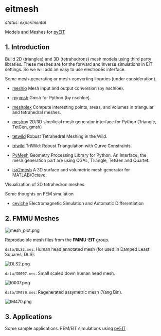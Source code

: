 # eitmesh

*status: experimental*

Models and Meshes for [pyEIT](https://github.com/liubenyuan/pyEIT)

## 1. Introduction

Build 2D (triangles) and 3D (tetrahedrons) mesh models using third party libraries.
These meshes are for the forward and inverse simulations in EIT settings.
So we will add an easy to use electrodes interface.

Some mesh-generating or mesh-converting libraries (under consideration).
  
  - [meshio](https://github.com/nschloe/meshio) Mesh input and output conversion (by nschloe).
  - [pygmsh](https://github.com/nschloe/pygmsh) Gmsh for Python (by nschloe).
  - [meshplex](https://github.com/nschloe/meshplex) Compute interesting points, areas, and volumes in triangular and tetrahedral meshes.

  - [meshpy](https://github.com/inducer/meshpy) 2D/3D simplicial mesh generator interface for Python (Triangle, TetGen, gmsh)
  - [tetwild](https://github.com/Yixin-Hu/TetWild) Robust Tetrahedral Meshing in the Wild.
  - [triwild](https://github.com/wildmeshing/TriWild) TriWild: Robust Triangulation with Curve Constraints.
  - [PyMesh](https://github.com/PyMesh/PyMesh) Geometry Processing Library for Python. An interface, the mesh generation part are using CGAL, Triangle, TetGen and Quartet.

  - [iso2mesh](https://github.com/fangq/iso2mesh) A 3D surface and volumetric mesh generator for MATLAB/Octave.

Visualization of 3D tetrahedron meshes.

Some thoughts on FEM simulation
  
  - [ceviche](https://github.com/fancompute/ceviche) Electromagnetic Simulation and Automatic Differentiation

## 2. FMMU Meshes

![mesh_plot.png](https://raw.githubusercontent.com/liubenyuan/eitmesh/master/doc/images/mesh_plot.png)

Reproducible mesh files from the **FMMU-EIT** group.

`data/DLS2.mes`: Human head annotated mesh (for used in Damped Least Squares, DLS).

![DLS2.png](https://raw.githubusercontent.com/liubenyuan/eitmesh/master/doc/images/DLS2.png)

`data/I0007.mes`: Small scaled down human head mesh.

![I0007.png](https://raw.githubusercontent.com/liubenyuan/eitmesh/master/doc/images/I0007.png)

`data/IM470.mes`: Regenerated assymetric mesh (Yang Bin).

![IM470.png](https://raw.githubusercontent.com/liubenyuan/eitmesh/master/doc/images/IM470.png)


## 3. Applications

Some sample applications. FEM/EIT simulations using [pyEIT](https://github.com/liubenyuan/pyEIT)

